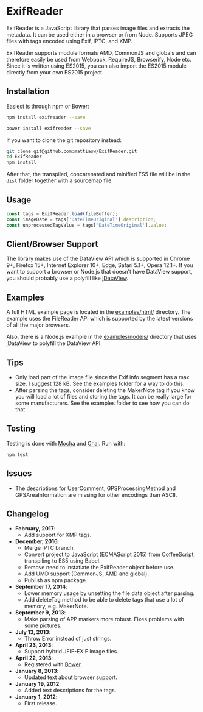 ExifReader
==========

ExifReader is a JavaScript library that parses image files and extracts the
metadata. It can be used either in a browser or from Node. Supports JPEG files
with tags encoded using Exif, IPTC, and XMP.

ExifReader supports module formats AMD, CommonJS and globals and can therefore
easily be used from Webpack, RequireJS, Browserify, Node etc. Since it is
written using ES2015, you can also import the ES2015 module directly from your
own ES2015 project.

Installation
------------

Easiest is through npm or Bower:

```bash
npm install exifreader --save
```

```bash
bower install exifreader --save
```

If you want to clone the git repository instead:

```bash
git clone git@github.com:mattiasw/ExifReader.git
cd ExifReader
npm install
```

After that, the transpiled, concatenated and minified ES5 file will be in the
`dist` folder together with a sourcemap file.

Usage
-----

```javascript
const tags = ExifReader.load(fileBuffer);
const imageDate = tags['DateTimeOriginal'].description;
const unprocessedTagValue = tags['DateTimeOriginal'].value;
```

Client/Browser Support
----------------------

The library makes use of the DataView API which is supported in Chrome 9+,
Firefox 15+, Internet Explorer 10+, Edge, Safari 5.1+, Opera 12.1+. If you want
to support a browser or Node.js that doesn't have DataView support, you should
probably use a polyfill like
[jDataView](https://github.com/jDataView/jDataView).

Examples
--------

A full HTML example page is located in the [examples/html/](examples/html/)
directory. The example uses the FileReader API which is supported by the latest
versions of all the major browsers.

Also, there is a Node.js example in the [examples/nodejs/](examples/nodejs/)
directory that uses jDataView to polyfill the DataView API.

Tips
----

-   Only load part of the image file since the Exif info segment has a max size. I suggest 128 kB. See the examples folder for a way to do this.
-   After parsing the tags, consider deleting the MakerNote tag if you know you will load a lot of files and storing the tags. It can be really large for some manufacturers. See the examples folder to see how you can do that.

Testing
-------

Testing is done with [Mocha](https://mochajs.org/) and
[Chai](http://chaijs.com/). Run with:

```bash
npm test
```

Issues
------

-   The descriptions for UserComment, GPSProcessingMethod and GPSAreaInformation are missing for other encodings than ASCII.

Changelog
---------

-   **February, 2017**:
    -   Add support for XMP tags.
-   **December, 2016**:
    -   Merge IPTC branch.
    -   Convert project to JavaScript (ECMAScript 2015) from CoffeeScript, transpiling to ES5 using Babel.
    -   Remove need to instatiate the ExifReader object before use.
    -   Add UMD support (CommonJS, AMD and global).
    -   Publish as npm package.
-   **September 17, 2014**:
    -   Lower memory usage by unsetting the file data object after parsing.
    -   Add deleteTag method to be able to delete tags that use a lot of memory, e.g. MakerNote.
-   **September 9, 2013**:
    -   Make parsing of APP markers more robust. Fixes problems with some pictures.
-   **July 13, 2013**:
    -   Throw Error instead of just strings.
-   **April 23, 2013**:
    -   Support hybrid JFIF-EXIF image files.
-   **April 22, 2013**:
    -   Registered with [Bower](https://bower.io/).
-   **January 8, 2013**:
    -   Updated text about browser support.
-   **January 19, 2012**:
    -   Added text descriptions for the tags.
-   **January 1, 2012**:
    -   First release.
